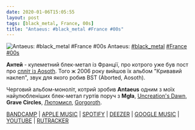 ```yaml
---
date: 2020-01-06T15:05:55
layout: post
tags: [black_metal, France, 00s]
title: "Antaeus: #black_metal #France #00s"
---
```

![Antaeus: #black_metal #France #00s](https://cdn4.telesco.pe/file/d5vb3o0bSzrt-pAWRVmr7wmGuP-Bs0ftTzb9D1f19xlc43AbyGhXKaHQ62OUPjoz55PKtQWTRDnGGT_CoU0_RAu0DGSXFu2awxMuZO9A1l16lqXlOj-573yVsdAAGsOC3zxi5tJV57e9ZF5QYCdOJMqpD__Q8DlINGORfjQx7Zhghiv9bYbD5hzmvDXFOLVuVJHrknAKYIR8MuKB8SL4us_zvH-IGfCXnBOOawGkkCNRDxP5gD7aqyhxo5UyNpFM3meSiJRi34nT-JQCuxGO2MBcSl1yQCweV9PDca68UnnpwqSyMcdhvxRGdRhi1Dd_C5u1UYlMMc3WEObJv-DoNg.jpg)
Antaeus: [#black_metal](/tags/#black_metal) [#France](/tags/#France) [#00s](/tags/#00s)

**Антей** - кулеметний блек-метал із Франції, про котрого уже був пост про [спліт із Aosoth](/2019-12-31-antaeus--black-metal-france-00s). Того ж 2006 року вийшов їх альбом &quot;Кривавий наклеп&quot;, звук для якого робив BST (Aborted, Aosoth).

Черговий альбом-моноліт, котрий зробив **Antaeus** одним з моїх найулюбленіших блек-метал гуртів поруч з **Mgła**, [Uncreation&#39;s Dawn](/2020-01-03-uncreations-dawn--black-metal-finland-00s), **Grave Circles**, [Лютомисл](/2020-01-02-lyutomisl--black-metal-ukraine-russian-00s), [Gorgoroth](/2020-01-02-gorgoroth--black-metal-norway-00s-).

[BANDCAMP](https://antaeusofficial.bandcamp.com/album/blood-libels) \| [APPLE MUSIC](https://music.apple.com/us/album/blood-libels/1442656840) \| [SPOTIFY](https://open.spotify.com/album/0oMWgA7keJVElQBk0eaR0J) \| [DEEZER](https://www.deezer.com/album/78943842?utm_source=deezer&amp;utm_content=album-78943842&amp;utm_term=1601611822_1578315538&amp;utm_medium=web) \| [GOOGLE MUSIC](https://play.google.com/music/m/Bccj2ckedftcgfw3b2qq467tfwm?t=Blood_Libels_-_Antaeus) \| [YOUTUBE](https://www.youtube.com/playlist?list=OLAK5uy_lo0jarTh81h9J-hqvQHDiVd23XOJDSQK8)  | [RUTRACKER](https://rutracker.org/forum/viewtopic.php?t=3931535)